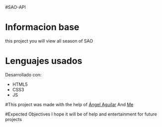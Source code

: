 #SAO-API

# Informacion base
this project you will view all season of SAO

# Lenguajes usados
Desarrollado con:
* HTML5
* CSS3
* JS

#This project was made with the help of  [Ángel Aguilar](https://twitter.com/devangelaguilar) And [Me](https://github.com/Checolin00p2)

#Expected Objectives
I hope it will be of help and entertainment for future projects

